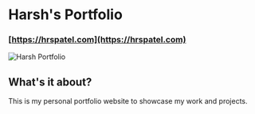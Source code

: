 # Harsh's Portfolio

### [https://hrspatel.com](https://hrspatel.com)

![Harsh Portfolio](https://i.ibb.co/qNf3jt9/Screenshot-2024-03-30-at-9-36-14-PM.png)

## What's it about?
This is my personal portfolio website to showcase my work and projects.
